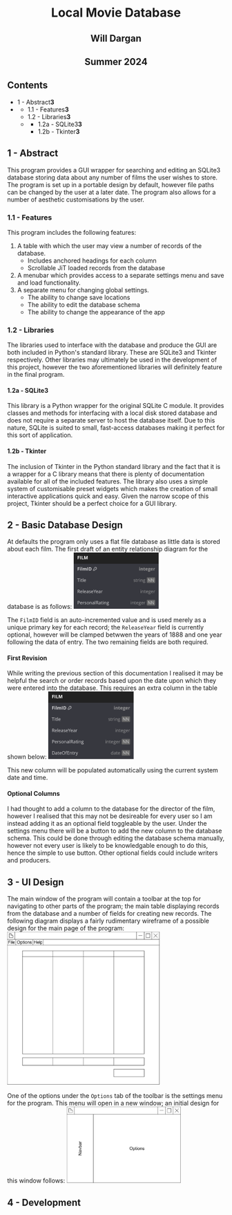<link href="stylesheet.css" rel="stylesheet"></link>

# <p style="text-align: center;">Local Movie Database</p>
## <p style="text-align: center;">Will Dargan</p>
## <p style="text-align: center;">Summer 2024</p>
<div class="page"></div>

## Contents
<ul class="leaders">
    <li><span>1 - Abstract</span><span><strong>3</strong></span></li>
    <li class="nested">
        <ul class="leaders inner">
            <li><span>1.1 - Features</span><span><strong>3</strong></span></li>
            <li><span>1.2 - Libraries</span><span><strong>3</strong></span></li>
            <li class="nested">
                <ul class="leaders inner">
                    <li><span>1.2a - SQLite3</span><span><strong>3</strong></span></li>
                    <li><span>1.2b - Tkinter</span><span><strong>3</strong></span></li>
                </ul>
            </li>
        </ul>
    </li>
</ul>
<div class="page"></div>

## 1 - Abstract
This program provides a GUI wrapper for searching and editing an SQLite3 database storing data about any number of films the user wishes to store. The program is set up in a portable design by default, however file paths can be changed by the user at a later date. The program also allows for a number of aesthetic customisations by the user.
### 1.1 - Features
This program includes the following features:
1. A table with which the user may view a number of records of the database.
   * Includes anchored headings for each column
   * Scrollable JiT loaded records from the database
2. A menubar which provides access to a separate settings menu and save and load functionality.
3. A separate menu for changing global settings.
   * The ability to change save locations
   * The ability to edit the database schema
   * The ability to change the appearance of the app
### 1.2 - Libraries
The libraries used to interface with the database and produce the GUI are both included in Python's standard library. These are SQLite3 and Tkinter respectively. Other libraries may ultimately be used in the development of this project, however the two aforementioned libraries will definitely feature in the final program.
#### 1.2a - SQLite3
This library is a Python wrapper for the original SQLite C module. It provides classes and methods for interfacing with a local disk stored database and does not require a separate server to host the database itself. Due to this nature, SQLite is suited to small, fast-access databases making it perfect for this sort of application.
#### 1.2b - Tkinter
The inclusion of Tkinter in the Python standard library and the fact that it is a wrapper for a C library means that there is plenty of documentation available for all of the included features. The library also uses a simple system of customisable preset widgets which makes the creation of small interactive applications quick and easy. Given the narrow scope of this project, Tkinter should be a perfect choice for a GUI library.
<div class="page"></div>

## 2 - Basic Database Design
At defaults the program only uses a flat file database as little data is stored about each film. The first draft of an entity relationship diagram for the database is as follows:
<img style="width: 40%;" src="images/local_movie_database.svg">

The `FilmID` field is an auto-incremented value and is used merely as a unique primary key for each record; the `ReleaseYear` field is currently optional, however will be clamped betwwen the years of 1888 and one year following the data of entry. The two remaining fields are both required.
#### First Revision
While writing the previous section of this documentation I realised it may be helpful the search or order records based upon the date upon which they were entered into the database. This requires an extra column in the table shown below:
<img style="width: 40%;" src="images/first_revision.svg">

This new column will be populated automatically using the current system date and time.
#### Optional Columns
I had thought to add a column to the database for the director of the film, however I realised that this may not be desireable for every user so I am instead adding it as an optional field toggleable by the user. Under the settings menu there will be a button to add the new column to the database schema. This could be done through editing the database schema manually, however not every user is likely to be knowledgable enough to do this, hence the simple to use button. Other optional fields could include writers and producers.
<div class="page"></div>

## 3 - UI Design
The main window of the program will contain a toolbar at the top for navigating to other parts of the program; the main table displaying records from the database and a number of fields for creating new records. The following diagram displays a fairly rudimentary wireframe of a possible design for the main page of the program:
<img style="width: 70%;" src="images/main_window.svg">

One of the options under the `Options` tab of the toolbar is the settings menu for the program. This menu will open in a new window; an initial design for this window follows:
<img style="width: 52.5%;" src="images/settings_window.svg">
<div class="page"></div>

## 4 - Development